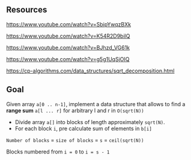 
## Resources

https://www.youtube.com/watch?v=SbipYwqzBXk

https://www.youtube.com/watch?v=K54R2D9bilQ

https://www.youtube.com/watch?v=BJhzd_VG61k

https://www.youtube.com/watch?v=g5g1UqSjOIQ

https://cp-algorithms.com/data_structures/sqrt_decomposition.html

## Goal


Given array `a[0 .. n-1]`, implement a data structure that allows
to find a **range sum** `a[l ... r]` for arbitrary l and r in `O(sqrt(N))`

* Divide array `a[]` into blocks of length approximately `sqrt(N)`.
* For each block `i`, pre calculate sum of elements in `b[i]`

`Number of blocks` = `size of blocks` = `s` = `ceil(sqrt(N))`

Blocks numbered from `i = 0` to `i = s - 1`